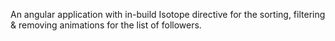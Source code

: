 
An angular application with in-build Isotope directive for the sorting, filtering &amp; removing animations for the list of followers.
